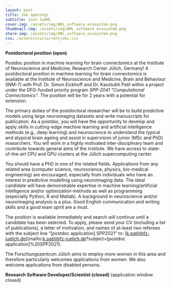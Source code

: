 ```yaml
---
layout: post
title: Job openings
subtitle: join JuAML
cover-img: /assets/img/AML_software_ecosystem.png
thumbnail-img: /assets/img/AML_software_ecosystem.png
share-img: /assets/img/AML_software_ecosystem.png
css: /assets/css/currentjobs.css
---
```


**Postdoctoral position (open)**

Postdoc position in machine learning for brain connectomics at the Institute of Neuroscience and Medicine, Research Center Jülich, Germany!
A postdoctoral position in machine learning for brain connectomics is available at the Institute of Neuroscience and Medicine, Brain and Behaviour (INM-7) with Prof. Dr. Simon Eickhoff and Dr. Kaustubh Patil within a project under the DFG-funded priority program *SPP-2041 "Computational Connectomics"*. The position will be for 2 years with a potential for extension.

The primary duties of the postdoctoral researcher will be to build predictive models using large neuroimaging datasets and write manuscripts for publication. As a postdoc, you will have the opportunity to develop and apply skills in cutting-edge machine learning and artificial intelligence methods (e.g., deep learning) and neuroscience to understand the typical and atypical brain ageing and assist in supervision of junior (MSc and PhD) researchers. You will work in a highly motivated inter-disciplinary team and contribute towards general aims of the institute. We have access to state-of-the-art CPU and GPU clusters at the Jülich supercomputing center. 

You should have a PhD in one of the related fields. Applications from any related area (computer science, neuroscience, physics, bio-medical engineering) are encouraged, especially from individuals who have an interest in predictive modelling using neuroimaging data. The ideal candidate will have demonstrable expertise in machine learning/artificial intelligence and/or optimization methods as well as programming (especially Python, R and Matlab). A background in neuroscience and/or neuroimaging analysis is a plus. Good English communication and writing skills and a good team spirit are a must.

The position is available immediately and search will continue until a candidate has been selected. To apply, please send your CV (including a list of publications), a letter of motivation, and names of at-least two referees with the subject line “[postdoc application] SPP2021” to: [k.patil@fz-juelich.de](mailto:k.patil@fz-juelich.de?subject=[postdoc application]%20SPP2021).

The Forschungszentrum Jülich aims to employ more women in this area and therefore particularly welcomes applications from women. We also welcome applications from disabled persons.


**Research Software Developer/Scientist (closed)** (application window closed)

